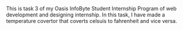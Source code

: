 This is task 3 of my Oasis InfoByte Student Internship Program of web development and designing internship.
In this task, I have made a temperature covertor that coverts celsuis to fahrenheit and vice versa.
